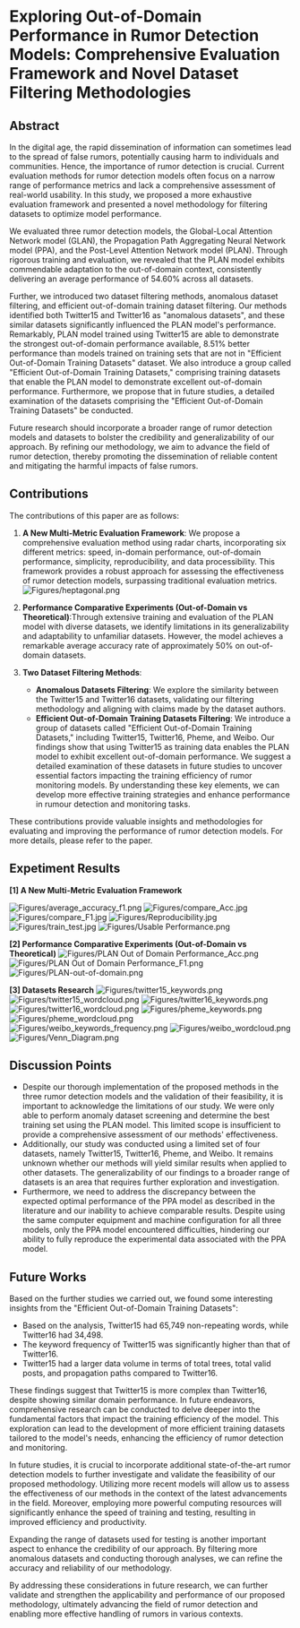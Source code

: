 # Exploring Out-of-Domain Performance in Rumor Detection Models: Comprehensive Evaluation Framework and Novel Dataset Filtering Methodologies

## Abstract
In the digital age, the rapid dissemination of information can sometimes lead to the spread of false rumors, potentially causing harm to individuals and communities. Hence, the importance of rumor detection is crucial. Current evaluation methods for rumor detection models often focus on a narrow range of performance metrics and lack a comprehensive assessment of real-world usability. In this study, we proposed a more exhaustive evaluation framework and presented a novel methodology for filtering datasets to optimize model performance.

We evaluated three rumor detection models, the Global-Local Attention Network model (GLAN), the Propagation Path Aggregating Neural Network model (PPA), and the Post-Level Attention Network model (PLAN). Through rigorous training and evaluation, we revealed that the PLAN model exhibits commendable adaptation to the out-of-domain context, consistently delivering an average performance of  54.60\% across all datasets.

Further, we introduced two dataset filtering methods, anomalous dataset filtering, and efficient out-of-domain training dataset filtering. Our methods identified both Twitter15 and Twitter16 as "anomalous datasets", and these similar datasets significantly influenced the PLAN model's performance. Remarkably, PLAN model trained using Twitter15 are able to demonstrate the strongest out-of-domain performance available, 8.51\% better performance than models trained on training sets that are not in "Efficient Out-of-Domain Training Datasets" dataset. We also introduce a group called "Efficient Out-of-Domain Training Datasets," comprising training datasets that enable the PLAN model to demonstrate excellent out-of-domain performance. Furthermore, we propose that in future studies, a detailed examination of the datasets comprising the "Efficient Out-of-Domain Training Datasets" be conducted. 

Future research should incorporate a broader range of rumor detection models and datasets to bolster the credibility and generalizability of our approach. By refining our methodology, we aim to advance the field of rumor detection, thereby promoting the dissemination of reliable content and mitigating the harmful impacts of false rumors.

## Contributions

The contributions of this paper are as follows:

1. **A New Multi-Metric Evaluation Framework**: We propose a comprehensive evaluation method using radar charts, incorporating six different metrics: speed, in-domain performance, out-of-domain performance, simplicity, reproducibility, and data processibility. This framework provides a robust approach for assessing the effectiveness of rumor detection models, surpassing traditional evaluation metrics.
![Figures/heptagonal.png](Figures/heptagonal.png)
2. **Performance Comparative Experiments (Out-of-Domain vs Theoretical)**:Through extensive training and evaluation of the PLAN model with diverse datasets, we identify limitations in its generalizability and adaptability to unfamiliar datasets. However, the model achieves a remarkable average accuracy rate of approximately 50% on out-of-domain datasets.

3. **Two Dataset Filtering Methods**:
   - **Anomalous Datasets Filtering**: We explore the similarity between the Twitter15 and Twitter16 datasets, validating our filtering methodology and aligning with claims made by the dataset authors.
   - **Efficient Out-of-Domain Training Datasets Filtering**: We introduce a group of datasets called "Efficient Out-of-Domain Training Datasets," including Twitter15, Twitter16, Pheme, and Weibo. Our findings show that using Twitter15 as training data enables the PLAN model to exhibit excellent out-of-domain performance. We suggest a detailed examination of these datasets in future studies to uncover essential factors impacting the training efficiency of rumor monitoring models. By understanding these key elements, we can develop more effective training strategies and enhance performance in rumour detection and monitoring tasks.

These contributions provide valuable insights and methodologies for evaluating and improving the performance of rumor detection models. For more details, please refer to the paper.

## Expetiment Results
**[1] A New Multi-Metric Evaluation Framework**

![Figures/average_accuracy_f1.png](Figures/average_accuracy_f1.png)
![Figures/compare_Acc.jpg](Figures/compare_Acc.jpg)
![Figures/compare_F1.jpg](Figures/compare_F1.jpg)
![Figures/Reproducibility.jpg](Figures/Reproducibility.jpg)
![Figures/train_test.jpg](Figures/train_test.jpg)
![Figures/Usable Performance.png](Figures/Usable_Performance.png)

**[2] Performance Comparative Experiments (Out-of-Domain vs Theoretical)**
![Figures/PLAN Out of Domain Performance_Acc.png](Figures/PLAN_Out_of_Domain_Performance_Acc.png)
![Figures/PLAN Out of Domain Performance_F1.png](Figures/PLAN_Out_of_Domain_Performance_F1.png)
![Figures/PLAN-out-of-domain.png](Figures/PLAN-out-of-domain.png)

**[3] Datasets Research**
![Figures/twitter15_keywords.png](Figures/twitter15_keywords.png)
![Figures/twitter15_wordcloud.png](Figures/twitter15_wordcloud.png)
![Figures/twitter16_keywords.png](Figures/twitter16_keywords.png)
![Figures/twitter16_wordcloud.png](Figures/twitter16_wordcloud.png)
![Figures/pheme_keywords.png](Figures/pheme_keywords.png)
![Figures/pheme_wordcloud.png](Figures/pheme_wordcloud.png)
![Figures/weibo_keywords_frequency.png](Figures/weibo_keywords_frequency.png)
![Figures/weibo_wordcloud.png](Figures/weibo_wordcloud.png)
![Figures/Venn_Diagram.png](Figures/Venn_Diagram.png)

## Discussion Points
- Despite our thorough implementation of the proposed methods in the three rumor detection models and the validation of their feasibility, it is important to acknowledge the limitations of our study. We were only able to perform anomaly dataset screening and determine the best training set using the PLAN model. This limited scope is insufficient to provide a comprehensive assessment of our methods' effectiveness.
- Additionally, our study was conducted using a limited set of four datasets, namely Twitter15, Twitter16, Pheme, and Weibo. It remains unknown whether our methods will yield similar results when applied to other datasets. The generalizability of our findings to a broader range of datasets is an area that requires further exploration and investigation.
- Furthermore, we need to address the discrepancy between the expected optimal performance of the PPA model as described in the literature and our inability to achieve comparable results. Despite using the same computer equipment and machine configuration for all three models, only the PPA model encountered difficulties, hindering our ability to fully reproduce the experimental data associated with the PPA model.

## Future Works
Based on the further studies we carried out, we found some interesting insights from the "Efficient Out-of-Domain Training Datasets":
- Based on the analysis, Twitter15 had 65,749 non-repeating words, while Twitter16 had 34,498.
- The keyword frequency of Twitter15 was significantly higher than that of Twitter16.
- Twitter15 had a larger data volume in terms of total trees, total valid posts, and propagation paths compared to Twitter16.

These findings suggest that Twitter15 is more complex than Twitter16, despite showing similar domain performance. In future endeavors, comprehensive research can be conducted to delve deeper into the fundamental factors that impact the training efficiency of the model. This exploration can lead to the development of more efficient training datasets tailored to the model's needs, enhancing the efficiency of rumor detection and monitoring.

In future studies, it is crucial to incorporate additional state-of-the-art rumor detection models to further investigate and validate the feasibility of our proposed methodology. Utilizing more recent models will allow us to assess the effectiveness of our methods in the context of the latest advancements in the field. Moreover, employing more powerful computing resources will significantly enhance the speed of training and testing, resulting in improved efficiency and productivity.

Expanding the range of datasets used for testing is another important aspect to enhance the credibility of our approach. By filtering more anomalous datasets and conducting thorough analyses, we can refine the accuracy and reliability of our methodology.

By addressing these considerations in future research, we can further validate and strengthen the applicability and performance of our proposed methodology, ultimately advancing the field of rumor detection and enabling more effective handling of rumors in various contexts.

